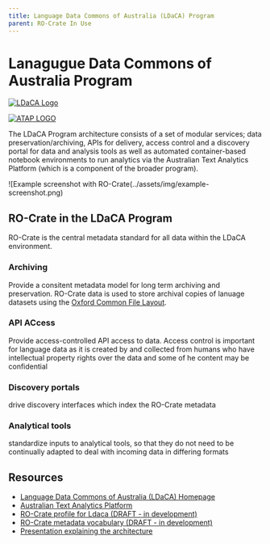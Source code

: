 ```yaml
---
title: Language Data Commons of Australia (LDaCA) Program
parent: RO-Crate In Use
---
```

<!--
   Copyright 2019-2022 RO-Crate contributors
   <https://github.com/ResearchObject/ro-crate/graphs/contributors>

   Licensed under the Apache License, Version 2.0 (the "License");
   you may not use this file except in compliance with the License.
   You may obtain a copy of the License at

       http://www.apache.org/licenses/LICENSE-2.0

   Unless required by applicable law or agreed to in writing, software
   distributed under the License is distributed on an "AS IS" BASIS,
   WITHOUT WARRANTIES OR CONDITIONS OF ANY KIND, either express or implied.
   See the License for the specific language governing permissions and
   limitations under the License.
-->

# Lanagugue Data Commons of Australia Program

<!-- linking to logo online cos the current one is a placeholder only and should get updated -->
[![LDaCA Logo](https://www.ldaca.edu.au//LDaCA_logo-sm.png)][LDaCA]

[![ATAP LOGO](https://www.atap.edu.au/ATAP_logo-sm.png)][ATAP]

The LDaCA Program architecture consists of a set of modular services; data preservation/archiving, APIs for delivery, access control and a discovery portal for data and analysis tools as well as automated container-based notebook environments to run analytics via the Australian Text Analytics Platform (which is a component of the broader program). 





![Example screenshot with RO-Crate(../assets/img/example-screenshot.png)


## RO-Crate in the LDaCA Program

RO-Crate is the central metadata standard for all data within the LDaCA environment.

### Archiving

Provide a consitent metadata model for long term archiving and preservation. RO-Crate data is used to store archival copies of lanuage datasets using the [Oxford Common File Layout](https://arkisto-platform.github.io/standards/ocfl/). 

### API ACcess
 Provide access-controlled API access to data. Access control is important for language data as it is created by and collected from humans who have intellectual property rights over the data and some of he content may be confidential

### Discovery portals

drive discovery interfaces which index the RO-Crate metadata


### Analytical tools

standardize inputs to analytical tools, so that they do not need to be continually adapted to deal with incoming data in differing formats




## Resources

* [Language Data Commons of Australia (LDaCA) Homepage](https://ldaca.edu.au)
* [Australian Text Analytics Platform](https://atap.edu.au)
* [RO-Crate profile for Ldaca (DRAFT - in development)](https://purl.archive.org/textcommons/profile)
* [RO-Crate metadata vocabulary (DRAFT - in development)](https://purl.archive.org/textcommons/terms)
* [Presentation explaining the architecture](https://www.ldaca.edu.au/rdc-tech-meeting/)


[ATAP]: https://atap.edu.au
[LDaCA]: https://ldaca.edu.au
